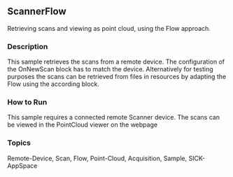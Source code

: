 ## ScannerFlow
Retrieving scans and viewing as point cloud, using the Flow approach.  
### Description
This sample retrieves the scans from a remote device. The configuration of the OnNewScan
block has to match the device. Alternatively for testing purposes the scans can be retrieved
from files in resources by adapting the Flow using the according block.
### How to Run
This sample requires a connected remote Scanner device.
The scans can be viewed in the PointCloud viewer on the webpage

### Topics
Remote-Device, Scan, Flow, Point-Cloud, Acquisition, Sample, SICK-AppSpace
